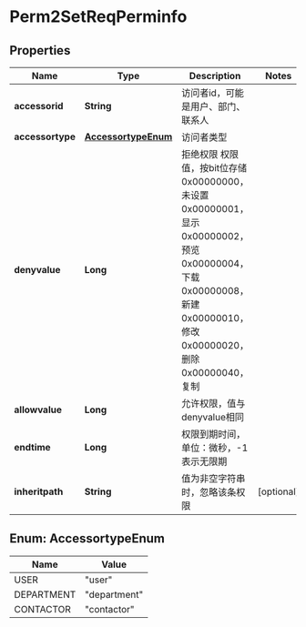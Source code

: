 # Perm2SetReqPerminfo

## Properties
Name | Type | Description | Notes
------------ | ------------- | ------------- | -------------
**accessorid** | **String** | 访问者id，可能是用户、部门、联系人 | 
**accessortype** | [**AccessortypeEnum**](#AccessortypeEnum) | 访问者类型 | 
**denyvalue** | **Long** | 拒绝权限  权限值，按bit位存储  0x00000000，未设置  0x00000001，显示  0x00000002，预览  0x00000004，下载  0x00000008，新建  0x00000010，修改  0x00000020，删除  0x00000040，复制   | 
**allowvalue** | **Long** | 允许权限，值与denyvalue相同 | 
**endtime** | **Long** | 权限到期时间，单位：微秒，-1表示无限期 | 
**inheritpath** | **String** | 值为非空字符串时，忽略该条权限 |  [optional]

<a name="AccessortypeEnum"></a>
## Enum: AccessortypeEnum
Name | Value
---- | -----
USER | &quot;user&quot;
DEPARTMENT | &quot;department&quot;
CONTACTOR | &quot;contactor&quot;
